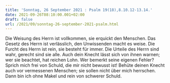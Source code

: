 ```yaml
---
title: 'Sonntag, 26 September 2021 : Psalm 19(18),8.10.12-13.14.'
date: 2021-09-26T08:10:00.001+02:00
draft: false
url: /2021/09/sonntag-26-september-2021-psalm.html
---
```


Die Weisung des Herrn ist vollkommen, sie erquickt den Menschen. Das Gesetz des Herrn ist verlässlich, den Unwissenden macht es weise. Die Furcht des Herrn ist rein, sie besteht für immer. Die Urteile des Herrn sind wahr, gerecht sind sie alle. Auch dein Knecht lässt sich von ihnen warnen; wer sie beachtet, hat reichen Lohn. Wer bemerkt seine eigenen Fehler? Sprich mich frei von Schuld, die mir nicht bewusst ist! Behüte deinen Knecht auch vor vermessenen Menschen; sie sollen nicht über mich herrschen. Dann bin ich ohne Makel und rein von schwerer Schuld.